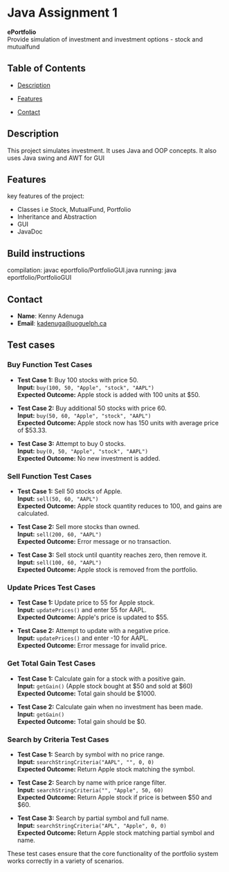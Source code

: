 # Java Assignment 1

**ePortfolio**  
Provide simulation of investment and investment options - stock and mutualfund

## Table of Contents

- [Description](#description)

- [Features](#features)

- [Contact](#contact)

## Description

This project simulates investment. It uses Java and OOP concepts. It also uses Java swing and AWT for GUI

## Features

key features of the project:

- Classes i.e Stock, MutualFund, Portfolio
- Inheritance and Abstraction
- GUI
- JavaDoc

## Build instructions

compilation: javac eportfolio/PortfolioGUI.java
running: java eportfolio/PortfolioGUI

## Contact

- **Name**: Kenny Adenuga
- **Email**: kadenuga@uoguelph.ca

## Test cases

### **Buy Function Test Cases**

- **Test Case 1:** Buy 100 stocks with price 50.  
  **Input:** `buy(100, 50, "Apple", "stock", "AAPL")`  
  **Expected Outcome:** Apple stock is added with 100 units at $50.

- **Test Case 2:** Buy additional 50 stocks with price 60.  
  **Input:** `buy(50, 60, "Apple", "stock", "AAPL")`  
  **Expected Outcome:** Apple stock now has 150 units with average price of $53.33.

- **Test Case 3:** Attempt to buy 0 stocks.  
  **Input:** `buy(0, 50, "Apple", "stock", "AAPL")`  
  **Expected Outcome:** No new investment is added.

### **Sell Function Test Cases**

- **Test Case 1:** Sell 50 stocks of Apple.  
  **Input:** `sell(50, 60, "AAPL")`  
  **Expected Outcome:** Apple stock quantity reduces to 100, and gains are calculated.

- **Test Case 2:** Sell more stocks than owned.  
  **Input:** `sell(200, 60, "AAPL")`  
  **Expected Outcome:** Error message or no transaction.

- **Test Case 3:** Sell stock until quantity reaches zero, then remove it.  
  **Input:** `sell(100, 60, "AAPL")`  
  **Expected Outcome:** Apple stock is removed from the portfolio.

### **Update Prices Test Cases**

- **Test Case 1:** Update price to 55 for Apple stock.  
  **Input:** `updatePrices()` and enter 55 for AAPL.  
  **Expected Outcome:** Apple's price is updated to $55.

- **Test Case 2:** Attempt to update with a negative price.  
  **Input:** `updatePrices()` and enter -10 for AAPL.  
  **Expected Outcome:** Error message for invalid price.

### **Get Total Gain Test Cases**

- **Test Case 1:** Calculate gain for a stock with a positive gain.  
  **Input:** `getGain()` (Apple stock bought at $50 and sold at $60)  
  **Expected Outcome:** Total gain should be $1000.

- **Test Case 2:** Calculate gain when no investment has been made.  
  **Input:** `getGain()`  
  **Expected Outcome:** Total gain should be $0.

### **Search by Criteria Test Cases**

- **Test Case 1:** Search by symbol with no price range.  
  **Input:** `searchStringCriteria("AAPL", "", 0, 0)`  
  **Expected Outcome:** Return Apple stock matching the symbol.

- **Test Case 2:** Search by name with price range filter.  
  **Input:** `searchStringCriteria("", "Apple", 50, 60)`  
  **Expected Outcome:** Return Apple stock if price is between $50 and $60.

- **Test Case 3:** Search by partial symbol and full name.  
  **Input:** `searchStringCriteria("APL", "Apple", 0, 0)`  
  **Expected Outcome:** Return Apple stock matching partial symbol and name.

These test cases ensure that the core functionality of the portfolio system works correctly in a variety of scenarios.
